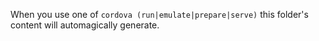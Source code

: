 When you use one of `cordova (run|emulate|prepare|serve)` this folder's content will automagically generate.